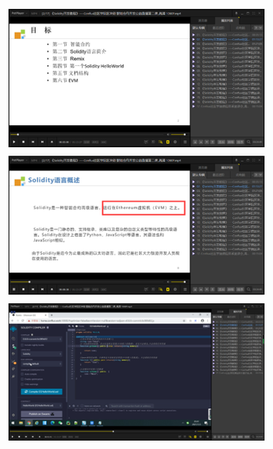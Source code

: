 ![](./img/2022-01-03-16-10-54.png)

![](./img/2022-01-03-16-14-05.png)

![](./img/2022-01-03-16-34-39.png)